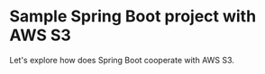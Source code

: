 # Sample Spring Boot project with AWS S3

Let's explore how does Spring Boot cooperate with AWS S3.
